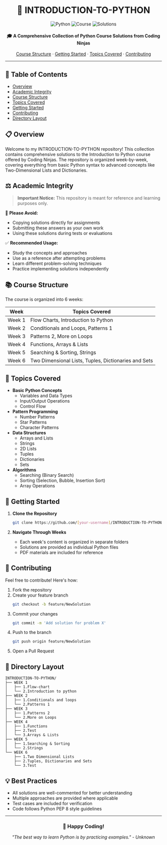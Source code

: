 <div align="center">
  
# 🐍 INTRODUCTION-TO-PYTHON

![Python](https://img.shields.io/badge/Python-3776AB?style=for-the-badge&logo=python&logoColor=white)
![Course](https://img.shields.io/badge/Coding%20Ninjas-Course-orange?style=for-the-badge)
![Solutions](https://img.shields.io/badge/Complete%20Solutions-brightgreen?style=for-the-badge)

#### 🎓 A Comprehensive Collection of Python Course Solutions from Coding Ninjas

[Course Structure](#-course-structure) · [Getting Started](#-getting-started) · [Topics Covered](#-topics-covered) · [Contributing](#-contributing)

</div>

---

## 📌 Table of Contents
- [Overview](#-overview)
- [Academic Integrity](#%EF%B8%8F-academic-integrity)
- [Course Structure](#-course-structure)
- [Topics Covered](#-topics-covered)
- [Getting Started](#-getting-started)
- [Contributing](#-contributing)
- [Directory Layout](#-directory-layout)

## 📋 Overview
Welcome to my INTRODUCTION-TO-PYTHON repository! This collection contains comprehensive solutions to the Introduction to Python course offered by Coding Ninjas. The repository is organized week-by-week, covering everything from basic Python syntax to advanced concepts like Two-Dimensional Lists and Dictionaries.

## ⚖️ Academic Integrity
> **Important Notice:** This repository is meant for reference and learning purposes only.

🚫 **Please Avoid:**
- Copying solutions directly for assignments
- Submitting these answers as your own work
- Using these solutions during tests or evaluations

✅ **Recommended Usage:**
- Study the concepts and approaches
- Use as a reference after attempting problems
- Learn different problem-solving techniques
- Practice implementing solutions independently

## 📚 Course Structure
The course is organized into 6 weeks:

| Week | Topics Covered |
|------|---------------|
| Week 1 | Flow Charts, Introduction to Python |
| Week 2 | Conditionals and Loops, Patterns 1 |
| Week 3 | Patterns 2, More on Loops |
| Week 4 | Functions, Arrays & Lists |
| Week 5 | Searching & Sorting, Strings |
| Week 6 | Two Dimensional Lists, Tuples, Dictionaries and Sets |

## 🎯 Topics Covered
- **Basic Python Concepts**
  - Variables and Data Types
  - Input/Output Operations
  - Control Flow
- **Pattern Programming**
  - Number Patterns
  - Star Patterns
  - Character Patterns
- **Data Structures**
  - Arrays and Lists
  - Strings
  - 2D Lists
  - Tuples
  - Dictionaries
  - Sets
- **Algorithms**
  - Searching (Binary Search)
  - Sorting (Selection, Bubble, Insertion Sort)
  - Array Operations

## 🚀 Getting Started
1. **Clone the Repository**
   ```bash
   git clone https://github.com/[your-username]/INTRODUCTION-TO-PYTHON.git
   ```

2. **Navigate Through Weeks**
   - Each week's content is organized in separate folders
   - Solutions are provided as individual Python files
   - PDF materials are included for reference

## 🤝 Contributing
Feel free to contribute! Here's how:

1. Fork the repository
2. Create your feature branch
   ```bash
   git checkout -b feature/NewSolution
   ```
3. Commit your changes
   ```bash
   git commit -m 'Add solution for problem X'
   ```
4. Push to the branch
   ```bash
   git push origin feature/NewSolution
   ```
5. Open a Pull Request

## 📂 Directory Layout
```
INTRODUCTION-TO-PYTHON/
├── WEEK 1
│   ├── 1.Flow-chart
│   └── 2.Introduction to python
├── WEEK 2
│   ├── 1.Conditionals and loops
│   └── 2.Patterns 1
├── WEEK 3
│   ├── 1.Patterns 2
│   └── 2.More on Loops
├── WEEK 4
│   ├── 1.Functions
│   ├── 2.Test
│   └── 3.Arrays & Lists
├── WEEK 5
│   ├── 1.Searching & Sorting
│   └── 2.Strings
└── WEEK 6
    ├── 1.Two Dimensional Lists
    ├── 2.Tuples, Dictionaries and Sets
    └── 3.Test
```

## 💡 Best Practices
- All solutions are well-commented for better understanding
- Multiple approaches are provided where applicable
- Test cases are included for verification
- Code follows Python PEP 8 style guidelines

---

<div align="center">

### 💖 Happy Coding!

*"The best way to learn Python is by practicing examples." - Unknown*

</div>
